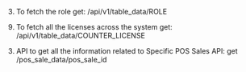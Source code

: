 <!-- Smart Canteen Updates:

 1. API to operate on Canteen Data
    Note: Register only one Canteen into the system
    a. To register new Canteen
        post: /api/v1/canteen_ops/insert
        payload: {
            "canteen_name":"canteen_name",
            "address":"address",
            "registered_on":"27-01-2023",
            "contact_person":"contacat_person",
            "contact_number":"contacta_sumber",
            "email": "emaisla",
            "gst_no":"gst_no" //non-mandatory
        }
    
    b. To update the canteen
        post: /api/v1/canteen_ops/update
        payload: {
            "canteen_id: 1
            "canteen_name":"canteen_name",
            "address":"address",
            "registered_on":"27-01-2023",
            "contact_person":"contacat_person",
            "contact_number":"contacta_sumber",
            "email": "emaisla",
            "gst_no":"gst_no" //non-mandatory
        } 

 2. To fetch registered canteen
    get: /api/v1/table_data/CANTEEN -->

3. To fetch the role
    get: /api/v1/table_data/ROLE

<!-- 4. API to operate on Counter Data //Done
    a. To register a new Counter
        post: /api/v1/counter_ops/insert
        payload: {
            "school_name": "new school name",
            "counter_name": "new counter name",
            "counter_address": "new counter address",
            "contact_person": "new_newperason",
            "contact_number": "new_newphasaaphph",
            "email": "new_newraamaaeailss@gmail.com",
            "role_id": 1
        }

    b. To update the counter data //Done
        post: /api/v1/counter_ops/update
        payload: {
            "school_name": "new school name",
            "counter_name": "new counter name",
            "counter_address": "new counter address",
            "contact_person": "new_newperason",
            "contact_number": "new_newphasaaphph",
            "email": "new_newraamaaeailss@gmail.com",
            "role_id": 1,
            "counter_id":1
        } 

5. To fetch the counters //Done
    get: /api/v1/table_data/COUNTER

6. To fetch specific counter //Done
    get: /api/v1/specific_data/COUNTER/counter_id

7. Assign license to a counter //Done
    post: /api/v1/license_ops/insert
    payload: {
        "counter_id":1,
        "license_start_date":"29-01-2023",
        "no_of_days":365
    }

8. To fetch the assigned license to a specific counter //Done
    get: /api/v1/specific_data/COUNTER_LICENSE/counter_id -->

9. To fetch all the licenses across the system
    get: /api/v1/table_data/COUNTER_LICENSE
    

<!-- To be implemented on GUI: 

 10. To login
    post: /api/v1/user_login
    payload: {
        "username":"counter1@canteen.com",
        "password":"counter1@canteen.com"
    } 

 11. To fetch Member type
    get: /api/v1/table_data/MEMBER_TYPE 

 12. Member Operations: To operate on Member Data
    a. To insert new Member:
        post: /api/v1/member_ops/insert
        payload: {
        "counter_id": 1,
        "member_data":[
            {
                "card_number":"74475537390123",
                "full_name" :"full_name",
                "gender" :"gender",
                "phone_number" :"newphone_number", //non-madatory
                "parents_ph" :"newparents_ph",
                "dob" :"30-01-1998",
                "email" :"email@gmail.com", //non-madatory
                "class_name" :"new_class_name", //non-madatory
                "division_name" :"new_division_name", //non-madatory
                "hostel_details" :"new_hostel_details", //non-madatory
                "member_type_id" :1,
                "address" :"new address", //non-madatory
                "opening_balance" :0
            },
            {
                "card_number":"74475537390123",
                "full_name" :"1full_name",
                "gender" :"1gender",
                "phone_number" :"newphone_number", //non-madatory
                "parents_ph" :"newparents_ph",
                "dob" :"30-01-1998",
                "email" :"email@gmail.com", //non-madatory
                "class_name" :"new_class_name", //non-madatory
                "division_name" :"new_division_name", //non-madatory
                "hostel_details" :"new_hostel_details", //non-madatory
                "member_type_id" :1,
                "address" :"new address", //non-madatory
                "opening_balance" :1
            }
        ]
    }
    
    b. To update Member:
        post: /api/v1/member_ops/update
        payload: {
            "member_id":4,
            "full_name" :"newfull_name",
            "gender" :"newgender",
            "phone_number" :"newphone_number", //non-madatory
            "parents_ph" :"newparents_ph",
            "dob" :"30-01-1998",
            "email" :"email@gmail.com", //non-madatory
            "class_name" :"new_class_name", //non-madatory
            "division_name" :"new_division_name", //non-madatory
            "hostel_details" :"new_hostel_details", //non-madatory
            "member_type_id" :1,
            "address" :"new address" //non-madatory
        } 
 
    c. To update the card number
        post: /card_update
        payload : {
            "member_id":1,
            "card_number":"New Card Number",
            "reason": "Card Lost"
        } 
        
         d. To delete Member:
        post: /api/v1/member_ops/delete
        payload:{
            "member_id":4
        }

 13. API to fetch Specific Member data:
    get: /api/v1/specific_data/MEMBER/member_id

14. API to fetch Card Update details of specific member
    get: /api/v1/table_data/CARD_UPDATE_DETAILS/member_id -->

<!-- 15. API to fetch Card Update details of logged in counter
    get: /api/v1/table_data/CARD_UPDATE_DETAILS -->

<!-- 16. API to fetch all the members in the Counter:
        get: /api/v1/table_data/MEMBER -->

<!-- 17. API to fetch Self Counter's details:
    get: /api/v1/specific_data/COUNTER/MY_COUNTER

18. API to get self counter's license
    get: /api/v1/table_data/COUNTER_LICENSE/MY_COUNTER -->

<!--  Smart Canteen Updates:

19. API to Operate on Income/Expense Account Head
   a. To create new Account Head
        post: /account_head_ops/insert
        payload:{
                    "account_name":"SBAAI BANK",
                    "opening_balance" : 100,
                    "isExpenseHead" : 0
                }
    
    b. To update Account Head Name
        post: /account_head_ops/update
        payload:{
                    "account_head_id" : 1,
                    "account_name":"SBAAI BANK"
                } 
    
    c. To delete account head
        post: /account_head_ops/delete
        payload:{
            "account_head_id" : 1,
        } 
    20. API to fetch Account head details
     a. API to fetch all account heads
        get: /table_data/ACCOUNT_HEAD

    b. API to fetch only Income account head
        get: /table_data/INCOME_ACCOUNT_HEAD
    
    c. API to fetch only Expense account head
        get: /table_data/EXPENSE_ACCOUNT_HEAD
    
    d. API to fetch sepcific account head
        get: /specific_data/ACCOUNT_HEAD/account_head_id -->

<!-- 21. API to Operate on Transactions
    a. To refill member's wallet balance
        post: /transaction_ops/MEMBER_WALLET_REFILL
        payload: {
                    "member_id" : 1,
                    "txn_amount" : 100,
                    "txn_date" : "04-02-2023",
                    "txn_discount" : 0, //non-mandatory
                    "payment_mode" : "Mode",
                    "payment_ref" : "Payment Ref", //non-mandatory
                    "user_comments" : "user comments", //non-mandatory
                    "account_head_id" : 3 //this should be income account head
                }
    
    b. To take amount credit to income account head
        post: /transaction_ops/ACC_HEAD_INCOME_CREDIT
        payload: {
                    "txn_amount" : 100,
                    "txn_date" : "04-02-2023",
                    "txn_discount" : 0, //non-mandatory
                    "payment_mode" : "Mode",
                    "payment_ref" : "Payment Ref",
                    "user_comments" : "user comments",
                    "account_head_id" : 3
                }
    
    c. To transfer the amount from income account to expense account, i.e. Expense Entry
        post: /transaction_ops/EXPENSE_ENTRY
        payload: {
                    "source_head_id": 3,
                    "destination_head_id": 2,
                    "txn_amount" : 100,
                    "txn_date" : "04-02-2023",
                    "txn_discount" : 0, //non-mandatory
                    "payment_mode" : "Mode",
                    "payment_ref" : "Payment Ref",
                    "user_comments" : "user comments"  
                } -->

<!-- Smart Canteen Updates:

1. API to retrieve member information by card number
    get: specific_data/MEMBER_DATA/card_number -->

<!-- 2. Retrieving transaction data
    a. Member related transaction
        API: post /transaction_data/MEMBER_TRANSACTIONS
        payload: {
            "member_id":1,
            "start_date":"04-02-2023",
            "end_date":"07-02-2023"
        }
    b. Account related transactions
        API: /transaction_data/ACCOUNT_HEAD_TRANSACTIONS
        payload: {
            "account_head_id":1,
            "start_date":"04-02-2023",
            "end_date":"07-02-2023"
        }
    c. API to fetch all the transactions
        API: /transaction_data/ALL_TRANSACTIONS
        payload: {
            "start_date":"04-02-2023",
            "end_date":"07-02-2023"
        }
    Note:
        1. All three parameters in payload are non-mandatory (Consider this note for 2.a, 2.b, 2.c)
        2. Remove date filters to receive all transactions for Member/Account/All transactions (Consider this note for 2.a, 2.b, 2.c)
        3. Remove ID filters to receive the transactions within date irrespective of member/account head (Consider this note for 2.a & 2.b) -->

<!-- 1. API to operate on different items options:{UOM, GST_SLAB, POS_MAIN_CATEGORY}, operation:{insert, update, delete}
    API: post /item_ops/options/operation
    payload:{
        "item_name":"15",
        "item_id":2, // mandatory to update & delete
        "counter_id":3 //non-mandatory
    }

2. API to fetch different items
    API: get /table_data/{UOM, GST_SLAB, POS_PARTICULAR, POS_MAIN_CATEGORY}

3. API to fetch specific data items
    API: get /specific_data/{UOM, GST_SLAB, POS_PARTICULAR, POS_MAIN_CATEGORY}/item_id

4. To operate on POS Particular
    a. API to insert new POS Particular
        API: post /pos_particular_ops/insert
        payload:{
            "name"             : "naaame", //mandatory
            "uom_id"           : 1, //mandatory
            "hsn_code"         : "hsn_code",
            "gst_slab_id"      : 1,
            "discount_amt"     : 0,
            "discount_per"     : 1,
            "isExclusiveGst"   : 1,
            "rate"             : 12, //mandatory
            "main_category_id" : 1,
            "counter_id"       : 1
        }

    b. API to update POS Particular
        API: post /pos_particular/update
        payload:{
            "id"               : 4, //mandatory
            "name"             : "naaame", //mandatory
            "uom_id"           : 1, //mandatory
            "hsn_code"         : "hsn_code",
            "gst_slab_id"      : 1,
            "discount_amt"     : 0,
            "discount_per"     : 1,
            "isExclusiveGst"   : 1,
            "rate"             : 12, //mandatory
            "main_category_id" : 1,
            "counter_id"       : 1
        }

5. To fetch POS Particular
    a. API to fetch All particulars
        API: get /table_data/POS_PARTICULAR
    
    b. API to fetch specific particular data
        API: get /specific_data/POS_PARTICULAR/particular_id -->

<!-- Smart Canteen Updates:

1. API to mark the POS Sales
    Note: POS Sales can be made for both Registered & Non-Registered Members
    a. API to mark POS Sales for Non-Registered Members
        API: post /mark_pos_sales
            payload: {
                        "customer_name": "Chetan",
                        "customer_ph": "",
                        "sale_date": "13-02-2023", //mandatory
                        "member_id": null,
                        "account_head_id":1, //this is mandatory & should be income account head to recieve the amount paid by Non Registered Member
                        "payment_mode": "",
                        "payment_ref": "",
                        "service_charge_per": 0,
                        "service_charge_amt": 0,
                        "packaging_amt": 0,
                        "sales_array": [
                            {
                                "id": 1, //mandatory
                                "actual_discount_amt": "10.00",
                                "actual_discount_per": "0.00",
                                "sale_qty": 1, //mandatory
                                "sale_rate": 121 //mandatory
                            }
                        ]
                    }
    b. API to mark POS Sales for Registered Members
        API: post /mark_pos_sales
            payload: {
                        "customer_name": "",
                        "customer_ph": "",
                        "sale_date": "13-02-2023", //mandatory
                        "member_id": 1, //mandatory
                        "account_head_id":null,
                        "payment_mode": "",
                        "payment_ref": "",
                        "service_charge_per": 0,
                        "service_charge_amt": 0,
                        "packaging_amt": 0,
                        "sales_array": [
                            {
                                "id": 1, //mandatory
                                "actual_discount_amt": "10.00",
                                "actual_discount_per": "0.00",
                                "sale_qty": 1, //mandatory
                                "sale_rate": 121 //mandatory
                            }
                        ]
                    }

2. API to fetch the POS Sales List
    API: get /table_data/POS_SALES -->

3. API to get all the information related to Specific POS Sales
    API: get /pos_sale_data/pos_sale_id

